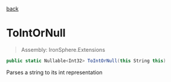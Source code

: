 ﻿

[back](/IronSphere.Extensions/StringExtension)

# ToIntOrNull

> Assembly: IronSphere.Extensions

```csharp
public static Nullable<Int32> ToIntOrNull(this String this)
```

Parses a string to its int representation

 